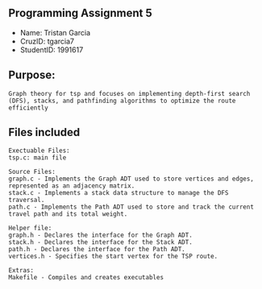 ## Programming Assignment 5
* Name: Tristan Garcia
* CruzID: tgarcia7
* StudentID: 1991617

## Purpose:
    Graph theory for tsp and focuses on implementing depth-first search (DFS), stacks, and pathfinding algorithms to optimize the route efficiently

## Files included
    Exectuable Files:
    tsp.c: main file

    Source Files:
    graph.c - Implements the Graph ADT used to store vertices and edges, represented as an adjacency matrix.
    stack.c - Implements a stack data structure to manage the DFS traversal.
    path.c - Implements the Path ADT used to store and track the current travel path and its total weight.

    Helper file:
    graph.h - Declares the interface for the Graph ADT.
    stack.h - Declares the interface for the Stack ADT.
    path.h - Declares the interface for the Path ADT.
    vertices.h - Specifies the start vertex for the TSP route.

    Extras:
    Makefile - Compiles and creates executables
